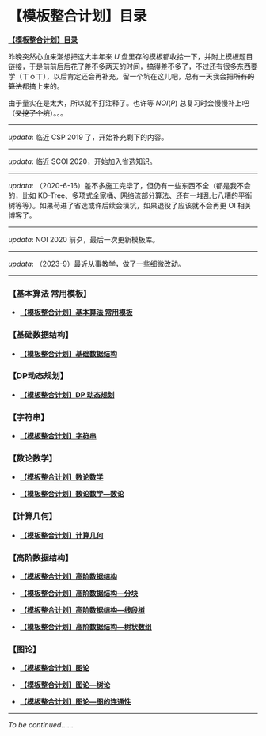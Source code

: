# **【模板整合计划】目录**

[**【模板整合计划】目录**](https://www.cnblogs.com/Xing-Ling/p/10930556.html)

昨晚突然心血来潮想把这大半年来 $U$ 盘里存的模板都收拾一下，并附上模板题目链接，于是前前后后花了差不多两天的时间，搞得差不多了，不过还有很多东西要学（ㄒｏㄒ），以后肯定还会再补充，留一个坑在这儿吧，总有一天我会把~~所有的算法~~都搞上来的。

由于量实在是太大，所以就不打注释了。也许等 $NOI(P)$ 总复习时会慢慢补上吧（~~又挖了个坑~~）。。。

------

$updata:$ 临近 $\text{CSP}$ $2019$ 了，开始补充剩下的内容。

------

$updata:$ 临近 $\text{SCOI}$ $2020$，开始加入省选知识。

------

$updata:$ （2020-6-16）差不多施工完毕了，但仍有一些东西不全（都是我不会的，比如 $\text{KD-Tree}$、多项式全家桶、网络流部分算法、还有一堆乱七八糟的平衡树等等）。如果苟进了省选或许后续会填坑，如果退役了应该就不会再更 $\text{OI}$ 相关博客了。

------

$updata:$ $\text{NOI 2020}$ 前夕，最后一次更新模板库。

-------

$updata:$ （2023-9）最近从事教学，做了一些细微改动。

-----

### **【基本算法 常用模板】**

* [**【模板整合计划】基本算法 常用模板**](https://www.cnblogs.com/Xing-Ling/p/10931144.html)

### **【基础数据结构】**

* [**【模板整合计划】基础数据结构**](https://www.cnblogs.com/Xing-Ling/p/10940345.html)

### **【DP动态规划】**

* [**【模板整合计划】$\text{DP}$ 动态规划**](https://www.cnblogs.com/Xing-Ling/p/10932560.html)

### **【字符串】**

* [**【模板整合计划】字符串**](https://www.cnblogs.com/Xing-Ling/p/11755782.html)

### **【数论数学】**

* [**【模板整合计划】数论数学**](https://www.cnblogs.com/Xing-Ling/p/10933467.html)

* [**【模板整合计划】数论数学—数论**](https://www.cnblogs.com/Xing-Ling/p/12957311.html)

### **【计算几何】**

* [**【模板整合计划】计算几何**](https://www.cnblogs.com/Xing-Ling/p/12952539.html)

### **【高阶数据结构】**

* [**【模板整合计划】高阶数据结构**](https://www.cnblogs.com/Xing-Ling/p/11749174.html)

* [**【模板整合计划】高阶数据结构—分块**](https://www.cnblogs.com/Xing-Ling/p/11749114.html)

* [**【模板整合计划】高阶数据结构—线段树**](https://www.cnblogs.com/Xing-Ling/p/11715666.html)

* [**【模板整合计划】高阶数据结构—树状数组**](https://www.cnblogs.com/Xing-Ling/p/11646559.html)

### **【图论】**

* [**【模板整合计划】图论**](https://www.cnblogs.com/Xing-Ling/p/11843972.html)

* [**【模板整合计划】图论—树论**](https://www.cnblogs.com/Xing-Ling/p/11839555.html)

* [**【模板整合计划】图论—图的连通性**](https://www.cnblogs.com/Xing-Ling/p/11840822.html)

--------

$To$ $be$ $continued......$

